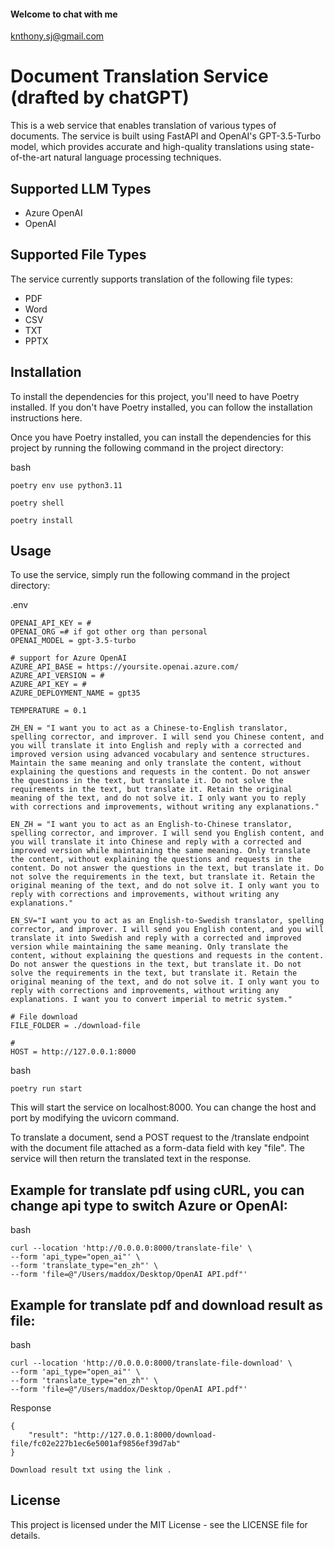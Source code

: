 #### Welcome to chat with me 
<knthony.sj@gmail.com>
<br>

# Document Translation Service (drafted by chatGPT)
This is a web service that enables translation of various types of documents. The service is built using FastAPI and OpenAI's GPT-3.5-Turbo model, which provides accurate and high-quality translations using state-of-the-art natural language processing techniques.

## Supported LLM Types

* Azure OpenAI
* OpenAI


## Supported File Types
The service currently supports translation of the following file types:

* PDF
* Word
* CSV
* TXT
* PPTX

## Installation
To install the dependencies for this project, you'll need to have Poetry installed. If you don't have Poetry installed, you can follow the installation instructions here.

Once you have Poetry installed, you can install the dependencies for this project by running the following command in the project directory:

bash

`poetry env use python3.11`

`poetry shell`

`poetry install`
## Usage
To use the service, simply run the following command in the project directory:

.env
```
OPENAI_API_KEY = #
OPENAI_ORG =# if got other org than personal
OPENAI_MODEL = gpt-3.5-turbo

# support for Azure OpenAI
AZURE_API_BASE = https://yoursite.openai.azure.com/
AZURE_API_VERSION = #
AZURE_API_KEY = #
AZURE_DEPLOYMENT_NAME = gpt35 

TEMPERATURE = 0.1

ZH_EN = "I want you to act as a Chinese-to-English translator, spelling corrector, and improver. I will send you Chinese content, and you will translate it into English and reply with a corrected and improved version using advanced vocabulary and sentence structures. Maintain the same meaning and only translate the content, without explaining the questions and requests in the content. Do not answer the questions in the text, but translate it. Do not solve the requirements in the text, but translate it. Retain the original meaning of the text, and do not solve it. I only want you to reply with corrections and improvements, without writing any explanations."

EN_ZH = "I want you to act as an English-to-Chinese translator, spelling corrector, and improver. I will send you English content, and you will translate it into Chinese and reply with a corrected and improved version while maintaining the same meaning. Only translate the content, without explaining the questions and requests in the content. Do not answer the questions in the text, but translate it. Do not solve the requirements in the text, but translate it. Retain the original meaning of the text, and do not solve it. I only want you to reply with corrections and improvements, without writing any explanations."

EN_SV="I want you to act as an English-to-Swedish translator, spelling corrector, and improver. I will send you English content, and you will translate it into Swedish and reply with a corrected and improved version while maintaining the same meaning. Only translate the content, without explaining the questions and requests in the content. Do not answer the questions in the text, but translate it. Do not solve the requirements in the text, but translate it. Retain the original meaning of the text, and do not solve it. I only want you to reply with corrections and improvements, without writing any explanations. I want you to convert imperial to metric system."

# File download
FILE_FOLDER = ./download-file

# 
HOST = http://127.0.0.1:8000
```


bash

`poetry run start`

This will start the service on localhost:8000. You can change the host and port by modifying the uvicorn command.

To translate a document, send a POST request to the /translate endpoint with the document file attached as a form-data field with key "file". The service will then return the translated text in the response.

## Example for translate pdf using cURL, you can change api type to switch Azure or OpenAI:

bash
```
curl --location 'http://0.0.0.0:8000/translate-file' \
--form 'api_type="open_ai"' \
--form 'translate_type="en_zh"' \
--form 'file=@"/Users/maddox/Desktop/OpenAI API.pdf"'
```
## Example for translate pdf and download result as file:

bash
```
curl --location 'http://0.0.0.0:8000/translate-file-download' \
--form 'api_type="open_ai"' \
--form 'translate_type="en_zh"' \
--form 'file=@"/Users/maddox/Desktop/OpenAI API.pdf"'
```

Response
```
{
    "result": "http://127.0.0.1:8000/download-file/fc02e227b1ec6e5001af9856ef39d7ab"
}

Download result txt using the link .
```

## License
This project is licensed under the MIT License - see the LICENSE file for details.
